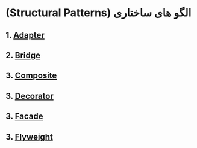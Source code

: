 ﻿# (Structural Patterns) الگو های ساختاری

## 1. **[Adapter](./Adapter/README.md)**

## 2. **[Bridge](./Bridge/README.md)**

## 3. **[Composite](./Composite/README.md)**

## 3. **[Decorator](./Decorator/README.md)**

## 3. **[Facade](./Facade/README.md)**

## 3. **[Flyweight](./Flyweight/README.md)**